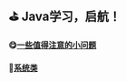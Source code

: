 ##  :golf: Java学习，启航！

#### :yum:[一些值得注意的小问题](https://github.com/swordboyASS/Java/blob/master/%E5%B0%8F%E9%97%AE%E9%A2%98.md)
#### :file_folder:[系统类](https://github.com/swordboyASS/Java/blob/master/%E4%B8%80%E4%BA%9B%E7%B1%BB.md)
